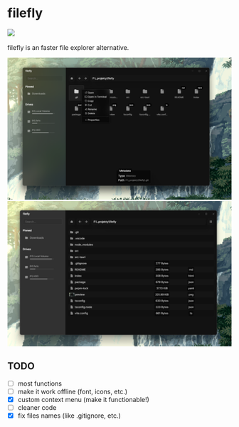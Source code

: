 # filefly

[![](https://dcbadge.vercel.app/api/server/jnXEtWQwdA)](https://discord.gg/jnXEtWQwdA)

filefly is an faster file explorer alternative.

![preview](preview.png)
![preview2](preview2.png)

## TODO

-  [ ] most functions
-  [ ] make it work offline (font, icons, etc.)
-  [x] custom context menu (make it functionable!)
-  [ ] cleaner code
-  [x] fix files names (like .gitignore, etc.)
